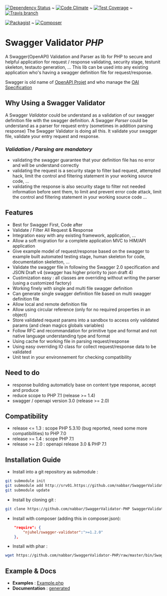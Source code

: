 [![Dependency Status](https://gemnasium.com/badges/github.com/nabbar/SwaggerValidator-PHP.svg)](https://gemnasium.com/github.com/nabbar/SwaggerValidator-PHP)  ~  [![Code Climate](https://codeclimate.com/github/nabbar/SwaggerValidator-PHP/badges/gpa.svg)](https://codeclimate.com/github/nabbar/SwaggerValidator-PHP)  ~  [![Test Coverage](https://codeclimate.com/github/nabbar/SwaggerValidator-PHP/badges/coverage.svg)](https://codeclimate.com/github/nabbar/SwaggerValidator-PHP/coverage)  ~  [![Travis branch](https://img.shields.io/travis/nabbar/SwaggerValidator-PHP/master.svg?maxAge=600&label=PHP%205.3%20--7.0)](https://travis-ci.org/nabbar/SwaggerValidator-PHP)

[![Packagist](https://img.shields.io/badge/Packagist-njuhel%2Fswagger--validator-blue.svg)](https://packagist.org/packages/njuhel/swagger-validator) ~ [![Composer](https://img.shields.io/badge/composer-require%20njuhel%2Fswagger--validator-blue.svg)](https://packagist.org/packages/njuhel/swagger-validator)

# **Swagger Validator _PHP_**

A Swagger(OpenAPI) Validation and Parser as lib for PHP to secure and helpful application for request / response validating, 
security stage, testunit skeleton, testauto generation, ... This lib can be used into any existing application who's 
having a swagger definition file for request/response.

Swagger is old name of [OpenAPI Projet](https://openapis.org/) and who manage the [OAI Specification](https://github.com/OAI/OpenAPI-Specification/tree/master/schemas/)

## **Why Using a Swagger Validator**
A Swagger *Validator* could be understand as a validation of our swagger definition file with the swagger definition. 
A Swagger *Parser* could be understand as a parser for request entry (sometimes in addition parsing response)
The Swagger Validator is doing all this. It validate your swagger file, validate your entry request and response.

### _Validation / Parsing are mandatory_
  - validating the swagger guarantee that your definition file has no error and will be understand correctly
  - validating the request is a security stage to filter bad request, attempted hack, limit the control and 
    filtering statement in your working source code, ...
  - validating the response is also security stage to filter not needed information before sent them, to 
    limit and prevent error code attack, limit the control and filtering statement in your working source code
    ...

## **Features**
  - Best for Swagger First, Code after
  - Validate / Filter All Request & Response
  - Integration easy with any existing framework, application, ...
  - Allow a soft migration for a complete application MVC to HIM/API application
  - Give example model of request/response based on the swagger to example built automated testing stage, human skeleton for code, documentation skeletton, ...
  - Validate the swagger file in following the Swagger 2.0 specification and JSON Draft v4 (swagger has higher priority to json draft 4)
  - Custimization easy : all classes are overriding without writing the parser (using a customized factory)
  - Working finely with single and multi file swagger definition
  - Can generate single swagger definition file based on multi swagger definition file
  - Allow local and remote definition file
  - Allow using circular reference (only for no required properties in an object)
  - Store validated request params into a sandbox to access only validated params (and clean magics globals variables)
  - Follow RFC and recommandation for primitive type and format and not native language understanding type and format
  - Using cache for working file in parsing request/response
  - Using easy overriding IO class for collect request/response data to be validated
  - Unit test in your environnement for checking compatibility

## **Need to do**
  - response building automaticly base on content type response, accept and produce
  - reduce scope to PHP 7.1 (release >= 1.4)
  - swagger / openapi version 3.0 (release >= 2.0)

## **Compatibility**
  - release <= 1.3 : scope PHP 5.3.10 (bug reported, need some more compatibilities) to PHP 7.0
  - release >= 1.4 : scope PHP 7.1
  - release >= 2.0 : openapi release 3.0 & PHP 7.1

  
## **Installation Guide**
- Install into a git repository as submodule : 
```sh
git submodule init
git submodule add http://srv01.https://github.com/nabbar/SwaggerValidator-PHP src/lib/SwaggerValidator
git submodule update
```

- Install by cloning git : 
```sh
git clone https://github.com/nabbar/SwaggerValidator-PHP SwaggerValidator
```

- Install with composer (adding this in composer.json): 
```json
    "require": {
        "njuhel/swagger-validator":">=1.2.0"
    },
```

- Install with phar : 
```sh
wget https://github.com/nabbar/SwaggerValidator-PHP/raw/master/bin/SwaggerValidator.phar 
```

  
## **Example & Docs**
 - **Examples** : [Example.php](src/Example.php) 
 - **Documentation** : [generated](doc/README.md)


